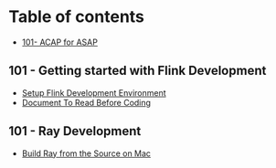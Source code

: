 # Table of contents

* [101- ACAP for ASAP](README.md)

## 101 - Getting started with Flink Development

* [Setup Flink Development Environment](101-getting-started-with-flink-development/flink-dev.md)
* [Document To Read Before Coding](101-getting-started-with-flink-development/doc-to-read-before-coding.md)

## 101 - Ray Development

* [Build Ray from the Source on Mac](101-ray-development/building-ray-from-the-source.md)

